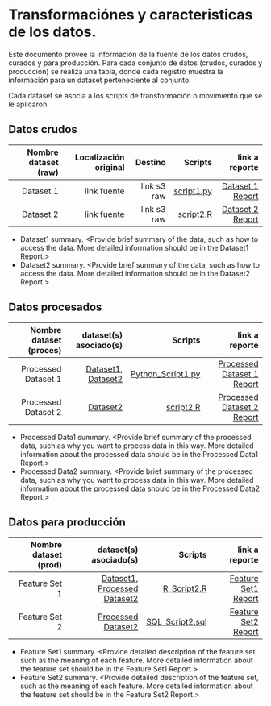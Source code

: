 # Transformaciónes y caracteristicas de los datos.

Este documento provee la información de la fuente de los datos crudos, curados y para producción. Para cada conjunto de datos
(crudos, curados y producción) se realiza una tabla, donde cada registro muestra la información para un dataset perteneciente
al conjunto. 

Cada dataset se asocia a los scripts de transformación o movimiento que se le aplicaron. 


## Datos crudos


| Nombre dataset (raw)| Localización original   | Destino  | Scripts | link a reporte |
| ---:| ---: | ---: | ---: | -----: |
| Dataset 1 | link fuente | link s3 raw | [script1.py](link/to/python/script/file/in/Code) | [Dataset 1 Report](link/to/report1)|
| Dataset 2 | link fuente | link s3 raw | [script2.R](link/to/R/script/file/in/Code) | [Dataset 2 Report](link/to/report2)|


* Dataset1 summary. <Provide brief summary of the data, such as how to access the data. More detailed information should be in the Dataset1 Report.>
* Dataset2 summary. <Provide brief summary of the data, such as how to access the data. More detailed information should be in the Dataset2 Report.> 

## Datos procesados


| Nombre dataset (proces) | dataset(s) asociado(s)  | Scripts | link a reporte |
| ---:| ---: | ---: | ---: | 
| Processed Dataset 1 | [Dataset1](link/to/dataset1/report), [Dataset2](link/to/dataset2/report) | [Python_Script1.py](link/to/python/script/file/in/Code) | [Processed Dataset 1 Report](link/to/report1)|
| Processed Dataset 2 | [Dataset2](link/to/dataset2/report) |[script2.R](link/to/R/script/file/in/Code) | [Processed Dataset 2 Report](link/to/report2)|

* Processed Data1 summary. <Provide brief summary of the processed data, such as why you want to process data in this way. More detailed information about the processed data should be in the Processed Data1 Report.>
* Processed Data2 summary. <Provide brief summary of the processed data, such as why you want to process data in this way. More detailed information about the processed data should be in the Processed Data2 Report.> 

## Datos para producción

| Nombre dataset (prod) | dataset(s) asociado(s) | Scripts | link a reporte |
| ---:| ---: | ---: | ---: | 
| Feature Set 1 | [Dataset1](link/to/dataset1/report), [Processed Dataset2](link/to/dataset2/report) | [R_Script2.R](link/to/R/script/file/in/Code) | [Feature Set1 Report](link/to/report1)|
| Feature Set 2 | [Processed Dataset2](link/to/dataset2/report) |[SQL_Script2.sql](link/to/sql/script/file/in/Code) | [Feature Set2 Report](link/to/report2)|

* Feature Set1 summary. <Provide detailed description of the feature set, such as the meaning of each feature. More detailed information about the feature set should be in the Feature Set1 Report.>
* Feature Set2 summary. <Provide detailed description of the feature set, such as the meaning of each feature. More detailed information about the feature set should be in the Feature Set2 Report.> 
